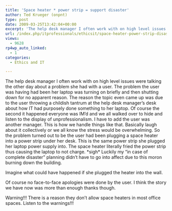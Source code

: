 ```yaml
---
title: 'Space heater * power strip = support disaster'
author: Ted Krueger (onpnt)
type: post
date: 2009-03-25T13:42:04+00:00
excerpt: 'The help desk manager I often work with on high level issues were talking the other day about a problem she had with a user.  The problem the user was having had been her laptop was turning on briefly and then shutting down for no apparent reason.  The&hellip;'
url: /index.php/itprofessionals/ethicsit/space-heater-power-strip-disaster/
views:
  - 9628
rp4wp_auto_linked:
  - 1
categories:
  - Ethics and IT

---
```

The help desk manager I often work with on high level issues were talking the other day about a problem she had with a user. The problem the user was having had been her laptop was turning on briefly and then shutting down for no apparent reason. The reason the topic even came up was due to the user throwing a childish tantrum at the help desk manager’s desk about how IT had purposely done something to her laptop. Of course the second it happened everyone was IM&#8217;d and we all walked over to hide and listen to the display of unprofessionalism. I have to add the user was another manager. This is how we handle things like that. Basically laugh about it collectively or we all know the stress would be overwhelming. So the problem turned out to be the user had been plugging a space heater into a power strip under her desk. This is the same power strip she plugged her laptop power supply into. The space heater literally fried the power strip thus causing the laptop to not charge. \*sigh\* Luckily my &#8220;in case of complete disaster&#8221; planning didn&#8217;t have to go into affect due to this moron burning down the building.

Imagine what could have happened if she plugged the heater into the wall.

Of course no face-to-face apologies were done by the user. I think the story we have now was more than enough thanks though.

Warning!!! There is a reason they don&#8217;t allow space heaters in most office spaces. Listen to the warnings!!!